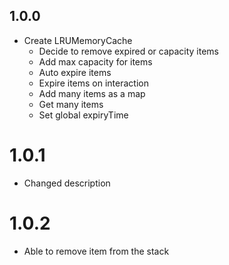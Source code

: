 ## 1.0.0

- Create LRUMemoryCache
  - Decide to remove expired or capacity items
  - Add max capacity for items
  - Auto expire items
  - Expire items on interaction
  - Add many items as a map
  - Get many items
  - Set global expiryTime

# 1.0.1
- Changed description

# 1.0.2
- Able to remove item from the stack